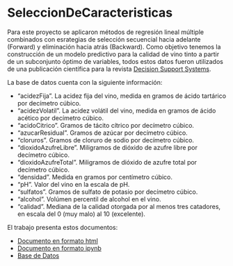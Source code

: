 # SeleccionDeCaracteristicas
Para este proyecto se aplicaron métodos de regresión lineal múltiple combinados con esrategias de selección secuencial hacia adelante (Forward) y eliminación hacia atrás (Backward). 
Como objetivo tenemos la construcción de un modelo predictivo para la calidad de vino tinto a partir de un subconjunto óptimo de variables, todos estos datos fueron utilizados de una publicación científica para la revista [Decision Support Systems](https://www.sciencedirect.com/science/article/abs/pii/S0167923609001377?via%3Dihub).

La base de datos cuenta con la siguiente información:
* “acidezFija”. La acidez fija del vino, medida en gramos de ácido tartárico por decímetro
cúbico.
* “acidezVolatil”. La acidez volátil del vino, medida en gramos de ácido acético por
decímetro cúbico.
* “acidoCitrico”. Gramos de tácito cítrico por decímetro cúbico.
* “azucarResidual”. Gramos de azúcar por decímetro cúbico.
* “cloruros”. Gramos de cloruro de sodio por decímetro cúbico.
* “dioxidoAzufreLibre”. Miligramos de dióxido de azufre libre por decímetro cúbico.
* “dioxidoAzufreTotal”. Miligramos de dióxido de azufre total por decímetro cúbico.
* “densidad”. Medida en gramos por centímetro cúbico.
* “pH”. Valor del vino en la escala de pH.
* “sulfatos”. Gramos de sulfato de potasio por decímetro cúbico.
* “alcohol”. Volúmen percentil de alcohol en el vino.
* “calidad”. Mediana de la calidad otorgada por al menos tres catadores, en escala del 0
(muy malo) al 10 (excelente).

El trabajo presenta estos documentos:
* [Documento en formato html](A1.4_645700(2).html)
* [Documento en formato ipynb](A1.4_645700.ipynb)
* [Base de Datos](VinoTinto.csv)
